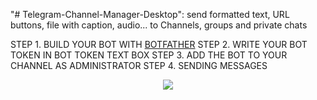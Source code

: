 "# Telegram-Channel-Manager-Desktop": send formatted text, URL buttons, file with caption, audio... to Channels, groups and private chats

STEP 1. BUILD YOUR BOT WITH <a href="https://telegram.me/BotFather">BOTFATHER</a>
STEP 2. WRITE YOUR BOT TOKEN IN BOT TOKEN TEXT BOX 
STEP 3. ADD THE BOT TO YOUR CHANNEL AS ADMINISTRATOR
STEP 4. SENDING MESSAGES

<p align="center">
  <img src="http://introducing.ir/wp-content/uploads/2016/05/App.jpg"/>
</p>
